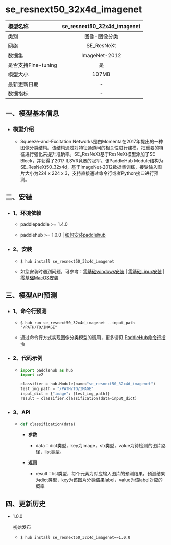 # se_resnext50_32x4d_imagenet

|模型名称|se_resnext50_32x4d_imagenet|
| :--- | :---: |
|类别|图像-图像分类|
|网络|SE_ResNeXt|
|数据集|ImageNet-2012|
|是否支持Fine-tuning|是|
|模型大小|107MB|
|最新更新日期|-|
|数据指标|-|


## 一、模型基本信息



- ### 模型介绍

  - Squeeze-and-Excitation Networks是由Momenta在2017年提出的一种图像分类结构。该结构通过对特征通道间的相关性进行建模，把重要的特征进行强化来提升准确率。SE_ResNeXt基于ResNeXt模型添加了SE Block，并获得了2017 ILSVR竞赛的冠军。该PaddleHub Module结构为SE_ResNeXt50_32x4d，基于ImageNet-2012数据集训练，接受输入图片大小为224 x 224 x 3，支持直接通过命令行或者Python接口进行预测。

## 二、安装

- ### 1、环境依赖  

  - paddlepaddle >= 1.4.0  

  - paddlehub >= 1.0.0  | [如何安装paddlehub](../../../../docs/docs_ch/get_start/installation.rst)


- ### 2、安装

  - ```shell
    $ hub install se_resnext50_32x4d_imagenet
    ```
  - 如您安装时遇到问题，可参考：[零基础windows安装](../../../../docs/docs_ch/get_start/windows_quickstart.md)
 | [零基础Linux安装](../../../../docs/docs_ch/get_start/linux_quickstart.md) | [零基础MacOS安装](../../../../docs/docs_ch/get_start/mac_quickstart.md)

## 三、模型API预测

- ### 1、命令行预测

  - ```shell
    $ hub run se_resnext50_32x4d_imagenet --input_path "/PATH/TO/IMAGE"
    ```
  - 通过命令行方式实现图像分类模型的调用，更多请见 [PaddleHub命令行指令](../../../../docs/docs_ch/tutorial/cmd_usage.rst)

- ### 2、代码示例

  - ```python
    import paddlehub as hub
    import cv2

    classifier = hub.Module(name="se_resnext50_32x4d_imagenet")
    test_img_path = "/PATH/TO/IMAGE"
    input_dict = {"image": [test_img_path]}
    result = classifier.classification(data=input_dict)
    ```

- ### 3、API

  - ```python
    def classification(data)
    ```

    - **参数**
      - data：dict类型，key为image，str类型，value为待检测的图片路径，list类型。

    - **返回**
      - result：list类型，每个元素为对应输入图片的预测结果。预测结果为dict类型，key为该图片分类结果label，value为该label对应的概率





## 四、更新历史

* 1.0.0

  初始发布

  - ```shell
    $ hub install se_resnext50_32x4d_imagenet==1.0.0
    ```
